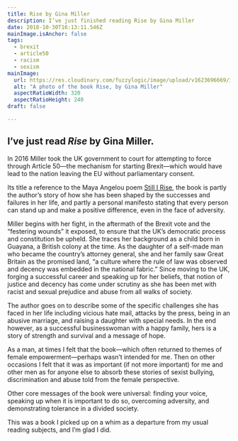 ```yaml
---
title: Rise by Gina Miller
description: I’ve just finished reading Rise by Gina Miller
date: 2018-10-30T16:13:11.546Z
mainImage.isAnchor: false
tags:
  - brexit
  - article50
  - racism
  - sexism
mainImage:
  url: https://res.cloudinary.com/fuzzylogic/image/upload/v1623696669/img2jan2019at185002_fqghbo.jpg
  alt: "A photo of the book Rise, by Gina Miller"
  aspectRatioWidth: 320
  aspectRatioHeight: 240
draft: false

---
```

I’ve just read _Rise_ by Gina Miller.
---

In 2016 Miller took the UK government to court for attempting to force through Article 50—the mechanism for starting Brexit—which would have lead to the nation leaving the EU without parliamentary consent.

Its title a reference to the Maya Angelou poem [Still I Rise](https://www.poetryfoundation.org/poems/46446/still-i-rise), the book is partly the author’s story of how she has been shaped by the successes and failures in her life, and partly a personal manifesto stating that every person can stand up and make a positive difference, even in the face of adversity.

Miller begins with her fight, in the aftermath of the Brexit vote and the “festering wounds” it exposed, to ensure that the UK’s democratic process and constitution be upheld. She traces her background as a child born in Guayana, a British colony at the time. As the daughter of a self-made man who became the country’s attorney general, she and her family saw Great Britain as the promised land, “a culture where the rule of law was observed and decency was embedded in the national fabric.” Since moving to the UK, forging a successful career and speaking up for her beliefs, that notion of justice and decency has come under scrutiny as she has been met with racist and sexual prejudice and abuse from all walks of society.

The author goes on to describe some of the specific challenges she has faced in her life including vicious hate mail, attacks by the press, being in an abusive marriage, and raising a daughter with special needs. In the end however, as a successful businesswoman with a happy family, hers is a story of strength and survival and a message of hope.

As a man, at times I felt that the book—which often returned to themes of female empowerment—perhaps wasn’t intended for me. Then on other occasions I felt that it was as important (if not more important) for me and other men as for anyone else to absorb these stories of sexist bullying, discrimination and abuse told from the female perspective.

Other core messages of the book were universal: finding your voice, speaking up when it is important to do so, overcoming adversity, and demonstrating tolerance in a divided society.

This was a book I picked up on a whim as a departure from my usual reading subjects, and I’m glad I did.
